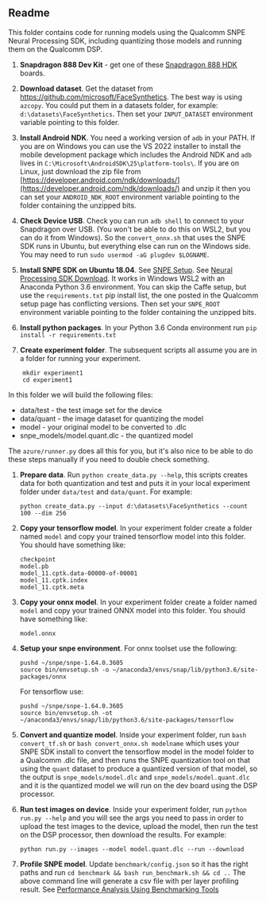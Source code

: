 ## Readme

This folder contains code for running models using the Qualcomm SNPE Neural Processing SDK,
including quantizing those models and running them on the Qualcomm DSP.

1. **Snapdragon 888 Dev Kit** - get one of these [Snapdragon 888 HDK](https://developer.qualcomm.com/hardware/snapdragon-888-hdk) boards.

1. **Download dataset**.  Get the dataset from https://github.com/microsoft/FaceSynthetics.
The best way is using `azcopy`.  You could put them in a datasets folder,
for example: `d:\datasets\FaceSynthetics`.  Then set your `INPUT_DATASET` environment
variable pointing to this folder.

1. **Install Android NDK**. You need a working version of `adb` in your PATH.  If you are
on Windows you can use the VS 2022 installer to install the
mobile development package which includes the Android NDK
and `adb` lives in `C:\Microsoft\AndroidSDK\25\platform-tools\`.
If you are on Linux, just download the zip file from [https://developer.android.com/ndk/downloads/](https://developer.android.com/ndk/downloads/) and unzip it then you can set your `ANDROID_NDK_ROOT` environment variable pointing to the folder containing the unzipped bits.

1. **Check Device USB**.  Check you can run `adb shell` to connect to your Snapdragon
over USB. (You won't be able to do this on WSL2, but you
can do it from Windows).  So the `convert_onnx.sh` that uses
the SNPE SDK runs in Ubuntu, but everything else can run on the Windows side.
You may need to run `sudo usermod -aG plugdev $LOGNAME`.

1. **Install SNPE SDK on Ubuntu 18.04**.
See [SNPE Setup](https://developer.qualcomm.com/sites/default/files/docs/snpe/setup.html).
See [Neural Processing SDK Download](https://developer.qualcomm.com/downloads/qualcomm-neural-processing-sdk-ai-v1600?referrer=node/34505).  It works in Windows WSL2 with an Anaconda Python 3.6 environment.  You can skip the
Caffe setup, but use the `requirements.txt` pip install list, the one
posted in the Qualcomm setup page has conflicting versions.  Then set your `SNPE_ROOT` environment variable
pointing to the folder containing the unzipped bits.

1. **Install python packages**.  In your Python 3.6 Conda environment run `pip install -r requirements.txt`

1. **Create experiment folder**.  The subsequent scripts all assume you are in a folder for running your
experiment.
```
    mkdir experiment1
    cd experiment1
```
In this folder we will build the following files:
- data/test - the test image set for the device
- data/quant - the image dataset for quantizing the model
- model - your original model to be converted to .dlc
- snpe_models/model.quant.dlc - the quantized model

The `azure/runner.py` does all this for you, but it's also nice to be able to do these steps manually if
you need to double check something.

1. **Prepare data**. Run `python create_data.py --help`, this scripts creates data for both quantization and test and puts it in  your local experiment folder under `data/test` and `data/quant`.
For example:
    ```
    python create_data.py --input d:\datasets\FaceSynthetics --count 100 --dim 256
    ```

1. **Copy your tensorflow model**.  In your experiment folder create a folder named `model` and copy your
trained tensorflow model into this folder.  You should have something like:
    ```
    checkpoint
    model.pb
    model_11.cptk.data-00000-of-00001
    model_11.cptk.index
    model_11.cptk.meta
    ```

1. **Copy your onnx model**.  In your experiment folder create a folder named `model` and copy your
trained ONNX model into this folder.  You should have something like:
    ```
    model.onnx
    ```

1. **Setup your snpe environment**.  For onnx toolset use the following:
    ```
    pushd ~/snpe/snpe-1.64.0.3605
    source bin/envsetup.sh -o ~/anaconda3/envs/snap/lib/python3.6/site-packages/onnx
    ```
    For tensorflow use:
    ```
    pushd ~/snpe/snpe-1.64.0.3605
    source bin/envsetup.sh -ot ~/anaconda3/envs/snap/lib/python3.6/site-packages/tensorflow
    ```

1. **Convert and quantize model**. Inside your experiment folder, run `bash convert_tf.sh` or `bash
convert_onnx.sh modelname` which uses your SNPE SDK install to convert the tensorflow model in the
model folder to a Qualcomm .dlc file, and then runs the SNPE quantization tool on that using the
`quant` dataset to produce a quantized version of that model, so the output is
`snpe_models/model.dlc` and `snpe_models/model.quant.dlc` and it is the quantized model we will run
on the dev board using the DSP processor.

1. **Run test images on device**. Inside your experiment folder, run `python run.py --help` and you
will see the args you need to pass in order to upload the test images to the device, upload the
model, then run the test on the DSP processor, then download the results. For example:
    ```
    python run.py --images --model model.quant.dlc --run --download
    ```

6. **Profile SNPE model**.
Update `benchmark/config.json` so it has the right paths and
run `cd benchmark && bash run_benchmark.sh && cd ..`
The above command line will generate a csv file with per layer profiling result.
See [Performance Analysis Using Benchmarking Tools](https://developer.qualcomm.com/software/qualcomm-neural-processing-sdk/learning-resources/vision-based-ai-use-cases/performance-analysis-using-benchmarking-tools)
